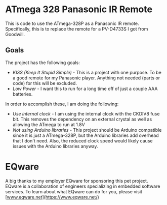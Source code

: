 # ATmega 328 Panasonic IR Remote

This is code to use the ATmega-328P as a Panasonic IR remote. Specifically, this
is to replace the remote for a PV-D4733S I got from Goodwill.

## Goals

The project has the following goals:

* _KISS (Keep It Stupid Simple)_ - This is a project with one purpose. To be a good remote for my Panasonic player. Anything not needed (parts or code) for this will be excluded.
* _Low Power_ - I want this to run for a long time off of just a couple AAA batteries.

In order to accomplish these, I am doing the following:

* _Use internal clock_ - I am using the internal clock with the CKDIV8 fuse bit. This removes the dependency on an external crystal as well as allowing the ATmega to run at 1.8V
* _Not using Arduino libraries_ - This project should be Arduino compatible since it is just a ATmega-328P, but the Arduino libraries add overhead that I don't need. Also, the reduced clock speed would likely cause issues with the Arduino libraries anyway.

# EQware

A big thanks to my employer EQware for sponsoring this pet project. EQware is a collaboration of engineers specializing in embedded software services. To learn about what EQware can do for you, please visit [www.eqware.net](https://www.eqware.net/)

